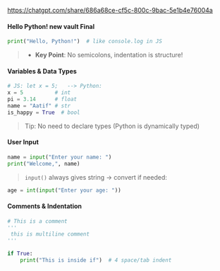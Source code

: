  https://chatgpt.com/share/686a68ce-cf5c-800c-9bac-5e1b4e76004a
#### Hello Python! new vault Final
```python
print("Hello, Python!")  # like console.log in JS
```
> - **Key Point**: No semicolons, indentation is structure!

#### Variables & Data Types
```python
# JS: let x = 5;   --> Python:
x = 5          # int
pi = 3.14      # float
name = "Aatif" # str
is_happy = True  # bool
```
> Tip: No need to declare types (Python is dynamically typed)

#### User Input
```python
name = input("Enter your name: ")
print("Welcome,", name)

```
>`input()` always gives string → convert if needed:

```python
age = int(input("Enter your age: "))
```

####  Comments & Indentation

```python
# This is a comment
'''
 this is multiline comment
'''

if True:
    print("This is inside if")  # 4 space/tab indent

```


